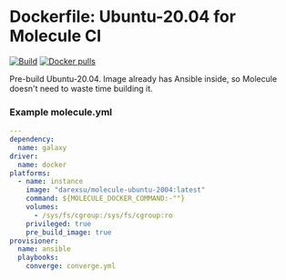 # Doсkerfile: Ubuntu-20.04 for Molecule CI 

[![Build](https://github.com/darexsu/docker-ubuntu-2004/actions/workflows/main.yml/badge.svg)](https://github.com/darexsu/docker-ubuntu-2004/actions/workflows/main.yml)
[![Docker pulls](https://img.shields.io/docker/pulls/darexsu/molecule-ubuntu-2004.svg?maxAge=2592000)](https://hub.docker.com/r/darexsu/molecule-ubuntu-2004/)

Pre-build Ubuntu-20.04. Image already has Ansible inside, so Molecule doesn't need to waste time building it.

### Example molecule.yml
```yaml
---
dependency:
  name: galaxy
driver:
  name: docker
platforms:
  - name: instance
    image: "darexsu/molecule-ubuntu-2004:latest"
    command: ${MOLECULE_DOCKER_COMMAND:-""}
    volumes:
      - /sys/fs/cgroup:/sys/fs/cgroup:ro
    privileged: true
    pre_build_image: true
provisioner:
  name: ansible
  playbooks:
    converge: converge.yml
```
